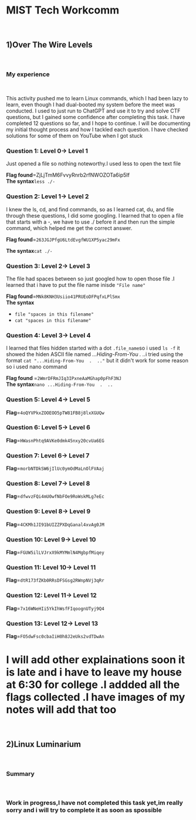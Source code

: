 <h1>MIST Tech Workcomm</h1>
<br>
<h2>1)Over The Wire Levels </h2>
<br>
<h3>My experience</h3>
<br>
<p>This activity pushed me to learn Linux commands, which I had been lazy to learn, even though I had dual-booted my system before the meet was conducted. I used to just run to ChatGPT and use it to try and solve CTF questions, but I gained some confidence after completing this task. I have completed 12 questions so far, and I hope to continue. I will be documenting my initial thought process and how I tackled each question. I have checked solutions for some of them on YouTube when I got stuck </p>

<h3>Question 1: Level 0→ Level 1</h3>
<p>Just opened a file so nothing noteworthy.I used less to open the text file </p>
<b>Flag found</b>=ZjLjTmM6FvvyRnrb2rfNWOZOTa6ip5If<br>
<b>The syntax</b><code>less ./-</code>

<h3>Question 2: Level 1→ Level 2</h3>
<p>I knew the ls, cd, and find commands, so as I learned cat, du, and file through these questions, I did some googling. I learned that to open a file that starts with a -, we have to use ./ before it and then run the simple command, which helped me get the correct answer.</p>
<b>Flag found</b>=<code>263JGJPfgU6LtdEvgfWU1XP5yac29mFx</code><br>

<b>The syntax</b><code>cat ./-</code>

<h3>Question 3: Level 2→ Level 3</h3>
<p>The file had spaces between so just googled how to open those file .I learned that i have to put the file name inisde <code>"File name"</code></p>
<b>Flag found</b>=<code>MNk8KNH3Usiio41PRUEoDFPqfxLPlSmx</code><br>
<b>The syntax</b>
<ul>
  
  <li><code>file "spaces in this filename"</code></li>
  <li><code>cat "spaces in this filename"</code></li>
  
</ul>
 

<h3>Question 4: Level 3→ Level 4</h3>
<p>I learned that files hidden started with a dot <code>.file_name</code>so i used <code>ls -f</code> it showed the hiden ASCII file named <em>...Hiding-From-You  .  ..</em>i tried using the format <code>cat "...Hiding-From-You  .  .."</code> but it didn't work for some reason so i used nano command</p>
<b>Flag found </b>=<code>2WmrDFRmJIq3IPxneAaMGhap0pFhF3NJ</code><br>
<b>The syntax</b><code>nano ...Hiding-From-You  .  .. </code>

<h3>Question 5: Level 4→ Level 5</h3>
<b>Flag</b>=<code>4oQYVPkxZOOEOO5pTW81FB8j8lxXGUQw</code><br>

<h3>Question 6: Level 5→ Level 6</h3>
<b>Flag</b>=<code>HWasnPhtq9AVKe0dmk45nxy20cvUa6EG</code><br>

<h3>Question 7: Level 6→ Level 7</h3>
<b>Flag</b>=<code>morbNTDkSW6jIlUc0ymOdMaLnOlFVAaj</code><br>

<h3>Question 8: Level 7→ Level 8</h3>
<b>Flag</b>=<code>dfwvzFQi4mU0wfNbFOe9RoWskMLg7eEc</code><br>

<h3>Question 9: Level 8→ Level 9</h3>
<b>Flag</b>=<code>4CKMh1JI91bUIZZPXDqGanal4xvAg0JM</code><br>

<h3>Question 10: Level 9→ Level 10</h3>
<b>Flag</b>=<code>FGUW5ilLVJrxX9kMYMmlN4MgbpfMiqey</code><br>

<h3>Question 11: Level 10→ Level 11</h3>
<b>Flag</b>=<code>dtR173fZKb0RRsDFSGsg2RWnpNVj3qRr</code><br>

<h3>Question 12: Level 11→ Level 12</h3>
<b>Flag</b>=<code>7x16WNeHIi5YkIhWsfFIqoognUTyj9Q4</code><br>

<h3>Question 13: Level 12→ Level 13</h3>
<b>Flag</b>=<code>FO5dwFsc0cbaIiH0h8J2eUks2vdTDwAn</code><br>
<h1>I will add other explainations soon it is late and i have to leave my house at 6:30 for college .I addded all the flags collected .I have images of my notes will add that too</h1>


<br>
<h2>2)Linux Luminarium</h2>
<br>
<h3>Summary<h3>
<br>
<p>Work in progress,I have not completed this task yet,im really sorry and i will try to complete it as soon as spossible </p>
